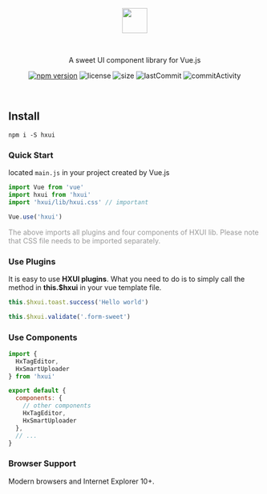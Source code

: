 <br/><br/>
<p align="center">
  <img height="50px" style="height: 50px; margin: 0 auto; display: block;" src="https://lxh-static.oss-cn-shenzhen.aliyuncs.com/img/img-hxui-logo-font.png" />
</p>
<br />
<p align="center">A sweet UI component library for Vue.js</p>
<p align="center">
  <a href="https://www.npmjs.com/package/hxui" target="_blank"><img src="https://img.shields.io/npm/v/hxui.svg" alt="npm version"></a>
  <img src="https://img.shields.io/npm/l/hxui" alt="license">
  <img src="https://img.shields.io/bundlephobia/minzip/hxui" alt="size">
  <img src="https://img.shields.io/github/last-commit/LXHFIGHT/hxui" alt="lastCommit">
  <img src="https://img.shields.io/github/commit-activity/y/LXHFIGHT/hxui" alt="commitActivity">
</p>
<br/>

## Install
```shell
npm i -S hxui
```

### Quick Start

located `main.js` in your project created by Vue.js
```javascript
import Vue from 'vue'
import hxui from 'hxui'
import 'hxui/lib/hxui.css' // important

Vue.use('hxui')
```
<span style="color: #999;">The above imports all plugins and four components of HXUI lib. Please note that CSS file needs to be imported separately.</span>

### Use Plugins
It is easy to use **HXUI plugins**. What you need to do is to simply call the method in **this.$hxui** in your vue template file.

```javascript
this.$hxui.toast.success('Hello world')

this.$hxui.validate('.form-sweet')
```

### Use Components
```javascript
import { 
  HxTagEditor, 
  HxSmartUploader
} from 'hxui'

export default {
  components: {
    // other components
    HxTagEditor,
    HxSmartUploader
  },
  // ...
}
```

### Browser Support

Modern browsers and Internet Explorer 10+.

